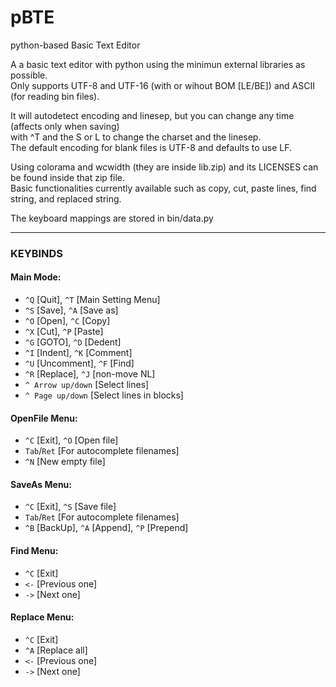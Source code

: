 # pBTE 
python-based Basic Text Editor     

A a basic text editor with python using the minimun external libraries as possible.    
Only supports UTF-8 and UTF-16 (with or wihout BOM [LE/BE]) and ASCII (for reading bin files).    

It will autodetect encoding and linesep, but you can change any time (affects only when saving)    
with ^T and the S or L to change the charset and the linesep.    
The default encoding for blank files is UTF-8 and defaults to use LF.    

Using colorama and wcwidth (they are inside lib.zip) and its LICENSES can be found inside that zip file.    
Basic functionalities currently available such as copy, cut, paste lines, find string, and replaced string.   

The keyboard mappings are stored in bin/data.py

-----------------------------------

### KEYBINDS

#### Main Mode:
- `^Q` [Quit],      `^T` [Main Setting Menu]
- `^S` [Save],      `^A` [Save as]
- `^O` [Open],      `^C` [Copy]
- `^X` [Cut],       `^P` [Paste]
- `^G` [GOTO],      `^D` [Dedent]
- `^I` [Indent],    `^K` [Comment]
- `^U` [Uncomment], `^F` [Find]
- `^R` [Replace],   `^J` [non-move NL]
- `^ Arrow up/down` [Select lines]
- `^ Page up/down` [Select lines in blocks]

#### OpenFile Menu:
- `^C` [Exit], `^O` [Open file]
- `Tab`/`Ret` [For autocomplete filenames]
- `^N` [New empty file]

#### SaveAs Menu:
- `^C` [Exit], `^S` [Save file]
- `Tab`/`Ret` [For autocomplete filenames]
- `^B` [BackUp], `^A` [Append], `^P` [Prepend]

#### Find Menu:
- `^C` [Exit]
- `<-` [Previous one]
- `->` [Next one]

#### Replace Menu:
- `^C` [Exit]
- `^A` [Replace all]
- `<-` [Previous one]
- `->` [Next one]
